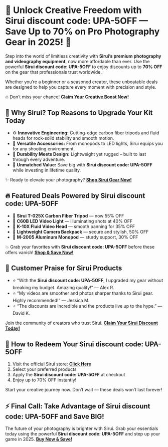 <h1>🚀 Unlock Creative Freedom with Sirui discount code: UPA-5OFF — Save Up to 70% on Pro Photography Gear in 2025! 📸</h1>
<p>Step into the world of limitless creativity with <strong>Sirui’s premium photography and videography equipment</strong>, now more affordable than ever. Use the powerful <strong>Sirui discount code: UPA-5OFF</strong> to enjoy discounts up to <strong>70% OFF</strong> on the gear that professionals trust worldwide.</p>
<p>Whether you’re a beginner or a seasoned creator, these unbeatable deals are designed to help you capture every moment with precision and style.</p>
<p>🔥 Don’t miss your chance! <a href="https://store.sirui.com/?sca_ref=8845442.lYfQapkN7X&utm_source=affiliates&utm_medium=uppromote&utm_campaign=8845442" target="_blank" rel="noopener noreferrer"><strong>Claim Your Creative Boost Now!</strong></a></p>
<h2>🎯 Why Sirui? Top Reasons to Upgrade Your Kit Today</h2>
<ul>
<li>⚙️ <strong>Innovative Engineering:</strong> Cutting-edge carbon fiber tripods and fluid heads for rock-solid stability and smooth motion.</li>
<li>🎥 <strong>Versatile Accessories:</strong> From monopods to LED lights, Sirui equips you for any shooting environment.</li>
<li>💪 <strong>Durability Meets Design:</strong> Lightweight yet rugged – built to last through every adventure.</li>
<li>💸 <strong>Unmatched Value:</strong> Save big with <strong>Sirui discount code: UPA-5OFF</strong> while investing in lifetime quality.</li>
</ul>
<p>✨ Ready to elevate your photography? <a href="https://store.sirui.com/?sca_ref=8845442.lYfQapkN7X&utm_source=affiliates&utm_medium=uppromote&utm_campaign=8845442" target="_blank" rel="noopener noreferrer"><strong>Shop Sirui Gear Now!</strong></a></p>
<h2>🔥 Featured Deals Powered by Sirui discount code: UPA-5OFF</h2>
<ul>
<li>📸 <strong>Sirui T-025X Carbon Fiber Tripod</strong> — now 55% OFF</li>
<li>🔦 <strong>C60B LED Video Light</strong> — illuminating shots at 40% OFF</li>
<li>🔄 <strong>K-10X Fluid Video Head</strong> — smooth panning for 35% OFF</li>
<li>🎒 <strong>Lightweight Camera Backpack</strong> — secure and stylish, 50% OFF</li>
<li>🦾 <strong>M-2005 Aluminum Monopod</strong> — sturdy support, 30% OFF</li>
</ul>
<p>💥 Grab your favorites with <strong>Sirui discount code: UPA-5OFF</strong> before these offers vanish! <a href="https://store.sirui.com/?sca_ref=8845442.lYfQapkN7X&utm_source=affiliates&utm_medium=uppromote&utm_campaign=8845442" target="_blank" rel="noopener noreferrer"><strong>Shop & Save Now!</strong></a></p>
<h2>🌟 Customer Praise for Sirui Products</h2>
<ul>
<li>⭐ “With the <strong>Sirui discount code: UPA-5OFF</strong>, I upgraded my gear without breaking my budget. Amazing quality!” — Alex R.</li>
<li>⭐ “My videos are smoother and photos sharper thanks to Sirui gear. Highly recommended!” — Jessica M.</li>
<li>⭐ “The discounts are incredible and the products live up to the hype.” — David K.</li>
</ul>
<p>Join the community of creators who trust Sirui. <a href="https://store.sirui.com/?sca_ref=8845442.lYfQapkN7X&utm_source=affiliates&utm_medium=uppromote&utm_campaign=8845442" target="_blank" rel="noopener noreferrer"><strong>Claim Your Sirui Discount Today!</strong></a></p>
<h2>🚀 How to Redeem Your Sirui discount code: UPA-5OFF</h2>
<ol>
<li>Visit the official Sirui store: <a href="https://store.sirui.com/?sca_ref=8845442.lYfQapkN7X&utm_source=affiliates&utm_medium=uppromote&utm_campaign=8845442" target="_blank" rel="noopener noreferrer"><strong>Click Here</strong></a></li>
<li>Select your preferred products</li>
<li>Apply the <strong>Sirui discount code: UPA-5OFF</strong> at checkout</li>
<li>Enjoy up to 70% OFF instantly!</li>
</ol>
<p>Start your creative journey now. Don’t wait — these deals won’t last forever!</p>
<h2>⚡ Final Call: Take Advantage of Sirui discount code: UPA-5OFF and Save BIG!</h2>
<p>The future of your photography is brighter with Sirui. Grab your essentials today using the powerful <strong>Sirui discount code: UPA-5OFF</strong> and step up your game in 2025. <a href="https://store.sirui.com/?sca_ref=8845442.lYfQapkN7X&utm_source=affiliates&utm_medium=uppromote&utm_campaign=8845442" target="_blank" rel="noopener noreferrer"><strong>Buy Now & Save!</strong></a></p>

